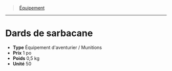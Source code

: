 ﻿---
!EquipmentItem
Type: Équipement d'aventurier / Munitions
Price: 1 po
Weight: 0,5 kg
Unity: 50
Id: equipment_hd.md#dards-de-sarbacane
ParentLink: equipment_hd.md#Équipement
Name: Dards de sarbacane
ParentName: Équipement
NameLevel: 1
Attributes: {}
---
> [Équipement](hd_equipment.md)

---

# Dards de sarbacane

- **Type** Équipement d'aventurier / Munitions
- **Prix** 1 po
- **Poids** 0,5 kg
- **Unité** 50

